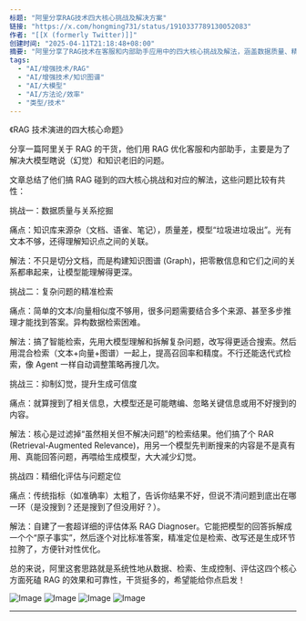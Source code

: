 ```yaml
---
标题: "阿里分享RAG技术四大核心挑战及解决方案"
链接: "https://x.com/hongming731/status/1910337789130052083"
作者: "[[X (formerly Twitter)]]"
创建时间: "2025-04-11T21:18:48+08:00"
摘要: "阿里分享了RAG技术在客服和内部助手应用中的四大核心挑战及解法，涵盖数据质量、精准检索、抑制幻觉和精细化评估。"
tags:
  - "AI/增强技术/RAG"
  - "AI/增强技术/知识图谱"
  - "AI/大模型"
  - "AI/方法论/效率"
  - "类型/技术"
---
```



《RAG 技术演进的四大核心命题》

分享一篇阿里关于 RAG 的干货，他们用 RAG 优化客服和内部助手，主要是为了解决大模型瞎说（幻觉）和知识老旧的问题。

文章总结了他们搞 RAG 碰到的四大核心挑战和对应的解法，这些问题比较有共性：

挑战一：数据质量与关系挖掘

痛点：知识库来源杂（文档、语雀、笔记），质量差，模型“垃圾进垃圾出”。光有文本不够，还得理解知识点之间的关联。

解法：不只是切分文档，而是构建知识图谱 (Graph)，把零散信息和它们之间的关系都串起来，让模型能理解得更深。

挑战二：复杂问题的精准检索

痛点：简单的文本/向量相似度不够用，很多问题需要结合多个来源、甚至多步推理才能找到答案。异构数据检索困难。

解法：搞了智能检索，先用大模型理解和拆解复杂问题，改写得更适合搜索。然后用混合检索（文本+向量+图谱）一起上，提高召回率和精度。不行还能迭代式检索，像 Agent 一样自动调整策略再搜几次。

挑战三：抑制幻觉，提升生成可信度

痛点：就算搜到了相关信息，大模型还是可能瞎编、忽略关键信息或用不好搜到的内容。

解法：核心是过滤掉“虽然相关但不解决问题”的检索结果。他们搞了个 RAR (Retrieval-Augmented Relevance)，用另一个模型先判断搜来的内容是不是真有用、真能回答问题，再喂给生成模型，大大减少幻觉。

挑战四：精细化评估与问题定位

痛点：传统指标（如准确率）太粗了，告诉你结果不好，但说不清问题到底出在哪一环（是没搜到？还是搜到了但没用好？）。

解法：自建了一套超详细的评估体系 RAG Diagnoser。它能把模型的回答拆解成一个个“原子事实”，然后逐个对比标准答案，精准定位是检索、改写还是生成环节拉胯了，方便针对性优化。

总的来说，阿里这套思路就是系统性地从数据、检索、生成控制、评估这四个核心方面死磕 RAG 的效果和可靠性，干货挺多的，希望能给你点启发！

![Image](https://pbs.twimg.com/media/GoLh9J4bsAA79Pp?format=jpg&name=large) ![Image](https://pbs.twimg.com/media/GoLh_N2b0AAG8b9?format=jpg&name=large) ![Image](https://pbs.twimg.com/media/GoLiCS2bkAA-woa?format=jpg&name=large) ![Image](https://pbs.twimg.com/media/GoLiFxLbQAAL9no?format=jpg&name=large)

---
